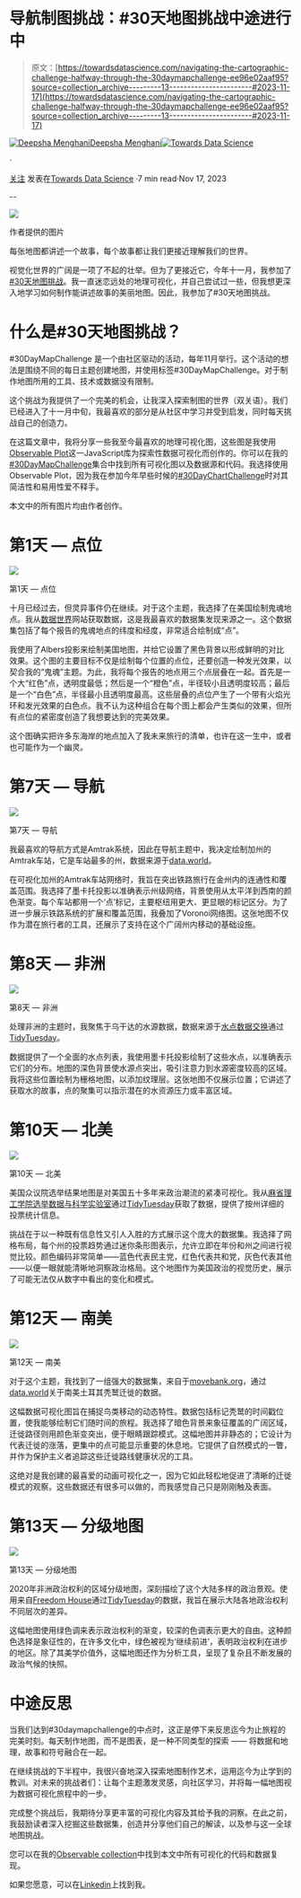 # 导航制图挑战：#30天地图挑战中途进行中

> 原文：[https://towardsdatascience.com/navigating-the-cartographic-challenge-halfway-through-the-30daymapchallenge-ee96e02aaf95?source=collection_archive---------13-----------------------#2023-11-17](https://towardsdatascience.com/navigating-the-cartographic-challenge-halfway-through-the-30daymapchallenge-ee96e02aaf95?source=collection_archive---------13-----------------------#2023-11-17)

[![Deepsha Menghani](../Images/56a6ed8597c36e8c76d8a29a449325a4.png)](https://medium.com/@menghani.deepsha?source=post_page-----ee96e02aaf95--------------------------------)[Deepsha Menghani](https://medium.com/@menghani.deepsha?source=post_page-----ee96e02aaf95--------------------------------)[](https://towardsdatascience.com/?source=post_page-----ee96e02aaf95--------------------------------)[![Towards Data Science](../Images/a6ff2676ffcc0c7aad8aaf1d79379785.png)](https://towardsdatascience.com/?source=post_page-----ee96e02aaf95--------------------------------)

·

[关注](https://medium.com/m/signin?actionUrl=https%3A%2F%2Fmedium.com%2F_%2Fsubscribe%2Fuser%2Fb0c00845bcfa&operation=register&redirect=https%3A%2F%2Ftowardsdatascience.com%2Fnavigating-the-cartographic-challenge-halfway-through-the-30daymapchallenge-ee96e02aaf95&user=Deepsha+Menghani&userId=b0c00845bcfa&source=post_page-b0c00845bcfa----ee96e02aaf95---------------------post_header-----------) 发表在[Towards Data Science](https://towardsdatascience.com/?source=post_page-----ee96e02aaf95--------------------------------) ·7 min read·Nov 17, 2023[](https://medium.com/m/signin?actionUrl=https%3A%2F%2Fmedium.com%2F_%2Fvote%2Ftowards-data-science%2Fee96e02aaf95&operation=register&redirect=https%3A%2F%2Ftowardsdatascience.com%2Fnavigating-the-cartographic-challenge-halfway-through-the-30daymapchallenge-ee96e02aaf95&user=Deepsha+Menghani&userId=b0c00845bcfa&source=-----ee96e02aaf95---------------------clap_footer-----------)

--

![](../Images/5f67ebb5d9e636ea4e87674a9f8dc01a.png)

作者提供的图片

每张地图都讲述一个故事，每个故事都让我们更接近理解我们的世界。

视觉化世界的广阔是一项了不起的壮举。但为了更接近它，今年十一月，我参加了[#30天地图挑战](https://30daymapchallenge.com/)。我一直迷恋远处的地理可视化，并自己尝试过一些，但我想更深入地学习如何制作能讲述故事的美丽地图。因此，我参加了#30天地图挑战。

# 什么是#30天地图挑战？

#30DayMapChallenge 是一个由社区驱动的活动，每年11月举行。这个活动的想法是围绕不同的每日主题创建地图，并使用标签#30DayMapChallenge。对于制作地图所用的工具、技术或数据没有限制。

这个挑战为我提供了一个完美的机会，让我深入探索制图的世界（双关语）。我们已经进入了十一月中旬，我最喜欢的部分是从社区中学习并受到启发，同时每天挑战自己的创造力。

在这篇文章中，我将分享一些我至今最喜欢的地理可视化图，这些图是我使用[Observable Plot](https://observablehq.com/plot/)这一JavaScript库为探索性数据可视化而创作的。你可以在我的[#30DayMapChallenge](https://observablehq.com/collection/@deepsha/30-day-map-challenge)集合中找到所有可视化图以及数据源和代码。我选择使用Observable Plot，因为我在参加今年早些时候的[#30DayChartChallenge](https://medium.com/towards-data-science/how-i-used-my-first-30daychartchallenge-to-learn-observable-plot-78141929e3e2)时对其简洁性和易用性爱不释手。

本文中的所有图片均由作者创作。

# 第1天 — 点位

![](../Images/6374342ea63555cbe9ffdca3450dc3c6.png)

第1天 — 点位

十月已经过去，但灵异事件仍在继续。对于这个主题，我选择了在美国绘制鬼魂地点。我从[数据世界](https://data.world/timothyrenner/haunted-places)网站获取数据，这是我最喜欢的数据集发现来源之一。这个数据集包括了每个报告的鬼魂地点的纬度和经度，非常适合绘制成“点”。

我使用了Albers投影来绘制美国地图，并给它设置了黑色背景以形成鲜明的对比效果。这个图的主要目标不仅是绘制每个位置的点位，还要创造一种发光效果，以契合我的“鬼魂”主题。为此，我将每个报告的地点用三个点层叠在一起。首先是一个大“红色”点，透明度最低；然后是一个“橙色”点，半径较小且透明度较高；最后是一个“白色”点，半径最小且透明度最高。这些层叠的点位产生了一个带有火焰光环和发光效果的白色点。我不认为这种组合在每个图上都会产生类似的效果，但所有点位的紧密度创造了我想要达到的完美效果。

这个图确实把许多东海岸的地点加入了我未来旅行的清单，也许在这一生中，或者也可能作为一个幽灵。

# 第7天 — 导航

![](../Images/fa762d67c0c8430710ff98eea688bc1c.png)

第7天 — 导航

我最喜欢的导航方式是Amtrak系统，因此在导航主题中，我决定绘制加州的Amtrak车站，它是车站最多的州，数据来源于[data.world](https://data.world/adamhelsinger/amtrak-stations)。

在可视化加州的Amtrak车站网络时，我旨在突出铁路旅行在金州内的连通性和覆盖范围。我选择了墨卡托投影以准确表示州级网络，背景使用从太平洋到西南的颜色渐变。每个车站都用一个‘点’标记，主要枢纽用更大、更显眼的标记区分。为了进一步展示铁路系统的扩展和覆盖范围，我叠加了Voronoi网络图。这张地图不仅作为潜在旅行者的工具，还展示了支持在这个广阔州内移动的基础设施。

# 第8天 — 非洲

![](../Images/b906f9596596181f6d3c18ace4d4b643.png)

第8天 — 非洲

处理非洲的主题时，我聚焦于乌干达的水源数据，数据来源于[水点数据交换](https://waterpointdata.org/)通过[TidyTuesday](https://github.com/rfordatascience/tidytuesday/blob/master/data/2021/2021-05-04/readme.md)。

数据提供了一个全面的水点列表，我使用墨卡托投影绘制了这些水点，以准确表示它们的分布。地图的深色背景使水源点突出，吸引注意力到水源密度较高的区域。我将这些位置绘制为栅格地图，以添加纹理层。这张地图不仅展示位置；它讲述了获取水的故事，点的聚集可以指示潜在的水资源压力或丰富区域。

# 第10天 — 北美

![](../Images/25072b99d62850466f51ea2466f8a765.png)

第10天 — 北美

美国众议院选举结果地图是对美国五十多年来政治潮流的紧凑可视化。我从[麻省理工学院选举数据与科学实验室](https://electionlab.mit.edu/)通过[TidyTuesday](https://github.com/rfordatascience/tidytuesday/blob/master/data/2023/2023-11-07/readme.md)获取了数据，提供了按州详细的投票统计信息。

挑战在于以一种既有信息性又引人入胜的方式展示这个庞大的数据集。我选择了网格布局，每个州的投票趋势通过迷你条形图表示，允许立即在年份和州之间进行视觉比较。颜色编码非常简单——蓝色代表民主党，红色代表共和党，灰色代表其他——以便一眼就能清晰地洞察政治格局。这个地图作为美国政治的视觉历史，展示了可能无法仅从数字中看出的变化和模式。

# 第12天 — 南美

![](../Images/0846a8750c76b18453c46ee222cc129c.png)

第12天 — 南美

对于这个主题，我找到了一组强大的数据集，来自于[movebank.org](https://www.movebank.org/cms/movebank-main)，通过[data.world](https://data.world/makeovermonday/2018-w-4-turkey-vulture-migration-in-north-and-south-america)关于南美土耳其秃鹫迁徙的数据。

这幅数据可视化图旨在捕捉鸟类移动的动态特性。数据包括标记秃鹫的时间戳位置，使我能够绘制它们随时间的旅程。我选择了暗色背景来象征覆盖的广阔区域，迁徙路径则用颜色渐变突出，便于眼睛跟踪模式。这幅地图并非静态的；它设计为代表迁徙的涨落，更集中的点可能显示重要的休息地。它提供了自然模式的一瞥，并作为保护主义者追踪这些迁徙路线健康状况的工具。

这绝对是我创建的最喜爱的动画可视化之一，因为它如此轻松地促进了清晰的迁徙模式的观察。这些数据还有很多可以做的，而我感觉自己只是刚刚触及表面。

# 第13天 — 分级地图

![](../Images/c5fc10f19bc01f174c47b342c16cebbb.png)

第13天 — 分级地图

2020年非洲政治权利的区域分级地图，深刻描绘了这个大陆多样的政治景观。使用来自[Freedom House](https://freedomhouse.org/reports/publication-archives)通过[TidyTuesday](https://github.com/rfordatascience/tidytuesday/blob/master/data/2022/2022-02-22/readme.md)的数据，我旨在展示大陆各地政治权利不同层次的差异。

这幅地图使用绿色调来表示政治权利的渐变，较深的色调表示更大的自由。这种颜色选择是象征性的，在许多文化中，绿色被视为‘继续前进’，表明政治权利在进步的地区。除了其美学价值外，这幅地图还作为分析工具，呈现了复杂且不断发展的政治气候的快照。

# 中途反思

当我们达到#30daymapchallenge的中点时，这正是停下来反思迄今为止旅程的完美时刻。每天制作地图，而不是图表，是一种不同类型的探索 —— 将数据和地理，故事和符号融合在一起。

在继续挑战的下半程中，我很兴奋地深入探索地图制作艺术，运用迄今为止学到的教训。对未来的挑战者们：让每个主题激发灵感，向社区学习，并将每一幅地图视为数据可视化旅程中的一步。

完成整个挑战后，我期待分享更丰富的可视化内容及其给予我的洞察。在此之前，我鼓励读者深入挖掘这些数据集，创造并分享他们自己的解读，以及参与这一全球地图挑战。

您可以在我的[Observable collection](https://observablehq.com/collection/@deepsha/30-day-map-challenge)中找到本文中所有可视化的代码和数据复现。

如果您愿意，可以在[Linkedin](https://www.linkedin.com/in/deepshamenghani/)上找到我。
